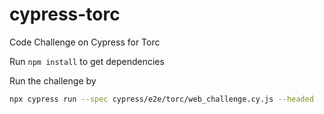 # cypress-torc
Code Challenge on Cypress for Torc

Run `npm install` to get dependencies

Run the challenge by

```bash
npx cypress run --spec cypress/e2e/torc/web_challenge.cy.js --headed
```

